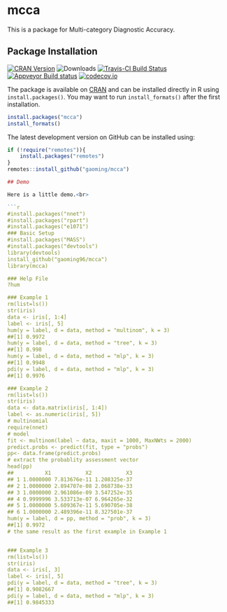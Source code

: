 # mcca
This is a package for Multi-category Diagnostic Accuracy.<br>

## Package Installation

[![CRAN Version](https://www.r-pkg.org/badges/version/mcca)](https://cran.r-project.org/package=mcca)
![Downloads](https://cranlogs.r-pkg.org/badges/mcca)
[![Travis-CI Build Status](https://travis-ci.org/gaoming96/mcca.png?branch=master)](https://travis-ci.org/gaoming96/mcca)
[![Appveyor Build status](https://ci.appveyor.com/api/projects/status/40ua5l06jw0gjyjb?svg=true)](https://ci.appveyor.com/project/gaoming96/mcca)
[![codecov.io](https://codecov.io/github/gaoming96/mcca/coverage.svg?branch=master)](https://codecov.io/github/gaoming96/mcca?branch=master)

The package is available on [CRAN](https://cran.r-project.org/package=mcca) and can be installed directly in R using `install.packages()`. You may want to run `install_formats()` after the first installation.

```R
install.packages("mcca")
install_formats()
```

The latest development version on GitHub can be installed using:

```R
if (!require("remotes")){
    install.packages("remotes")
}
remotes::install_github("gaoming/mcca")

## Demo

Here is a little demo.<br>

```r
#install.packages("nnet")
#install.packages("rpart")
#install.packages("e1071")
### Basic Setup
#install.packages("MASS")
#install.packages("devtools")
library(devtools)
install_github("gaoming96/mcca")
library(mcca)

### Help File
?hum

### Example 1
rm(list=ls())
str(iris)
data <- iris[, 1:4]
label <- iris[, 5]
hum(y = label, d = data, method = "multinom", k = 3)
##[1] 0.9972
hum(y = label, d = data, method = "tree", k = 3)
##[1] 0.998
hum(y = label, d = data, method = "mlp", k = 3)
##[1] 0.9948
pdi(y = label, d = data, method = "mlp", k = 3)
##[1] 0.9976

### Example 2
rm(list=ls())
str(iris)
data <- data.matrix(iris[, 1:4])
label <- as.numeric(iris[, 5])
# multinomial
require(nnet)
# model
fit <- multinom(label ~ data, maxit = 1000, MaxNWts = 2000)
predict.probs <- predict(fit, type = "probs")
pp<- data.frame(predict.probs)
# extract the probablity assessment vector
head(pp)
##          X1           X2           X3
## 1 1.0000000 7.813676e-11 1.208325e-37
## 2 1.0000000 2.894707e-08 2.068738e-33
## 3 1.0000000 2.961086e-09 3.547252e-35
## 4 0.9999996 3.533713e-07 6.964265e-32
## 5 1.0000000 5.609367e-11 5.690705e-38
## 6 1.0000000 2.489396e-11 8.327501e-37
hum(y = label, d = pp, method = "prob", k = 3)
##[1] 0.9972
# the same result as the first example in Example 1


### Example 3
rm(list=ls())
str(iris)
data <- iris[, 3]
label <- iris[, 5]
pdi(y = label, d = data, method = "tree", k = 3)
##[1] 0.9082667
pdi(y = label, d = data, method = "mlp", k = 3)
##[1] 0.9845333
```
